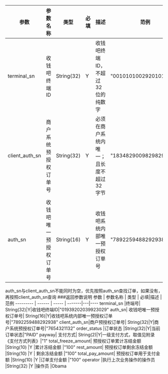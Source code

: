 参数 | 参数名称 | 类型 | 必填|描述 |范例
--------- | ------ | ----- | -------|---|-------------------
terminal_sn | 收钱吧终端ID |String(32)|Y|收钱吧终端ID，不超过32位的纯数字|"00101010029201012912"
client_auth_sn |商户系统预授权订单号  | String(32)|Y | 必须在商户系统内唯一；且长度不超过32字节|"18348290098298292838"
auth_sn| 收钱吧唯一预授权订单号|   String(16)|Y|收钱吧系统内部唯一预授权订单号|"7892259488292938"
auth_sn与client_auth_sn不能同时为空，优先按照auth_sn查找订单，如果没有，再按照client_auth_sn查询
###返回参数说明
参数 | 参数名称 | 类型 | 必填|描述 |范例
--------- | ------ | ----- | -------|---|----
terminal_sn |终端号|   String(32)|Y|收钱吧终端ID|"01939202039923029"
auth_sn| 收钱吧唯一预授权订单号|   String(16)|Y|收钱吧系统内部唯一预授权订单号|"7892259488292938"
client_auth_sn|商户预授权订单号|    String(32)|Y|商户系统预授权订单号|"7654321132"
order_status    |订单状态   |String(32)|Y|当前订单状态|"PAID"
payway| 支付方式|   String(2)|Y|一级支付方式，取值见附录《支付方式列表》|"1"
total_freeze_amount| 预授权订单累计冻结金额 |String(10) |Y |累计冻结金额 |"100"
rest_amount| 预授权订单剩余冻结金额 |String(10) |Y | 剩余冻结金额 |"100"
total_pay_amount| 预授权订单用于支付金额 |String(10) |Y |订单支付金额 |"100"
operator    |执行上次业务操作的操作员    |String(32) |Y  |操作员  |Obama